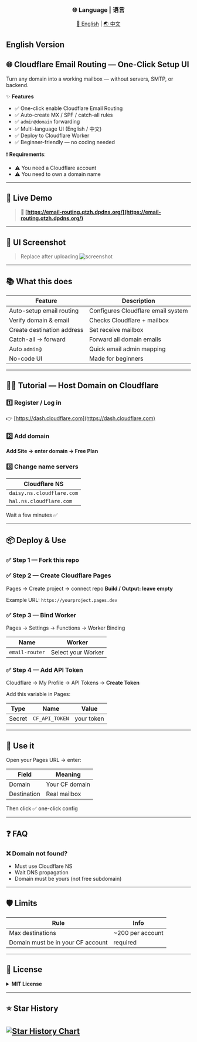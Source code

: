 <div align="center">

### 🌐 Language | 语言

[🌟 English](README.md) | [🌏 中文](README_CN.md) 

</div>

## English Version

## 🌐 Cloudflare Email Routing — One-Click Setup UI

Turn any domain into a working mailbox — without servers, SMTP, or backend.

✨ **Features**

* ✅ One-click enable Cloudflare Email Routing
* ✅ Auto-create MX / SPF / catch-all rules
* ✅ `admin@domain` forwarding
* ✅ Multi-language UI (English / 中文)
* ✅ Deploy to Cloudflare Worker
* ✅ Beginner-friendly — no coding needed

❗ **Requirements**:
* ⚠️ You need a Cloudflare account  
* ⚠️ You need to own a domain name

---

## 🚀 Live Demo

> **🔗 [https://email-routing.qtzh.dpdns.org/](https://email-routing.qtzh.dpdns.org/)**

---

## 📸 UI Screenshot

> Replace after uploading
> ![screenshot](assets/demo.png)

---

## 📚 What this does

| Feature                    | Description                        |
| -------------------------- | ---------------------------------- |
| Auto-setup email routing   | Configures Cloudflare email system |
| Verify domain & email      | Checks Cloudflare + mailbox        |
| Create destination address | Set receive mailbox                |
| Catch-all → forward        | Forward all domain emails          |
| Auto `admin@`              | Quick email admin mapping          |
| No-code UI                 | Made for beginners                 |

---

## 🧑‍🏫 Tutorial — Host Domain on Cloudflare

### 1️⃣ Register / Log in

👉 [https://dash.cloudflare.com](https://dash.cloudflare.com)

### 2️⃣ Add domain

**Add Site → enter domain → Free Plan**

### 3️⃣ Change name servers

| Cloudflare NS             |
| ------------------------- |
| `daisy.ns.cloudflare.com` |
| `hal.ns.cloudflare.com`   |

Wait a few minutes ✅

---

## 📦 Deploy & Use

### ✅ Step 1 — Fork this repo

### ✅ Step 2 — Create Cloudflare Pages

Pages → Create project → connect repo
**Build / Output: leave empty**

Example URL: `https://yourproject.pages.dev`

### ✅ Step 3 — Bind Worker

Pages → Settings → Functions → Worker Binding

| Name           | Worker             |
| -------------- | ------------------ |
| `email-router` | Select your Worker |

### ✅ Step 4 — Add API Token

Cloudflare → My Profile → API Tokens → **Create Token**

Add this variable in Pages:

| Type           | Name           | Value    |
| -------------- | -------------- | -------- |
| Secret         | `CF_API_TOKEN` | your token |

---

## 🎯 Use it

Open your Pages URL → enter:

| Field       | Meaning        |
| ----------- | -------------- |
| Domain      | Your CF domain |
| Destination | Real mailbox   |

Then click ✅ one-click config

---

## ❓ FAQ

### ❌ Domain not found?

* Must use Cloudflare NS
* Wait DNS propagation
* Domain must be yours (not free subdomain)

---

## 🛡️ Limits

| Rule                              | Info             |
| --------------------------------- | ---------------- |
| Max destinations                  | ~200 per account |
| Domain must be in your CF account | required         |

---

## 📄 License

<details>
<summary><b>MIT License</b></summary>

Copyright (c) 2025

Permission is hereby granted, free of charge, to any person obtaining a copy
of this software and associated documentation files (the "Software"), to deal
in the Software without restriction, including without limitation the rights
to use, copy, modify, merge, publish, distribute, sublicense, and/or sell
copies of the Software, and to permit persons to whom the Software is
furnished to do so, subject to the following conditions:

The above copyright notice and this permission notice shall be included in all
copies or substantial portions of the Software.

THE SOFTWARE IS PROVIDED "AS IS", WITHOUT WARRANTY OF ANY KIND, EXPRESS OR
IMPLIED, INCLUDING BUT NOT LIMITED TO THE WARRANTIES OF MERCHANTABILITY,
FITNESS FOR A PARTICULAR PURPOSE AND NONINFRINGEMENT. IN NO EVENT SHALL THE
AUTHORS OR COPYRIGHT HOLDERS BE LIABLE FOR ANY CLAIM, DAMAGES OR OTHER
LIABILITY, WHETHER IN AN ACTION OF CONTRACT, TORT OR OTHERWISE, ARISING FROM,
OUT OF OR IN CONNECTION WITH THE SOFTWARE OR THE USE OR OTHER DEALINGS IN THE
SOFTWARE.

</details>

---

## ⭐ Star History

[![Star History Chart](https://api.star-history.com/svg?repos=XShen-Jason/cloudflare-email-routing.git&type=date&legend=top-left)](https://www.star-history.com/#XShen-Jason/cloudflare-email-routing.git&type=date&legend=top-left)
---
